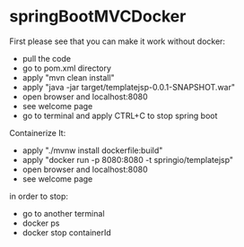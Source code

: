 # springBootMVCDocker

First please see that you can make it work without docker:

- pull the code
- go to pom.xml directory
- apply "mvn clean install"
- apply "java -jar target/templatejsp-0.0.1-SNAPSHOT.war"
- open browser and localhost:8080
- see welcome page
- go to terminal and apply CTRL+C to stop spring boot

Containerize It:

- apply "./mvnw install dockerfile:build"
- apply "docker run -p 8080:8080 -t springio/templatejsp"
- open browser and localhost:8080
- see welcome page


in order to stop:

- go to another terminal
- docker ps
- docker stop containerId

